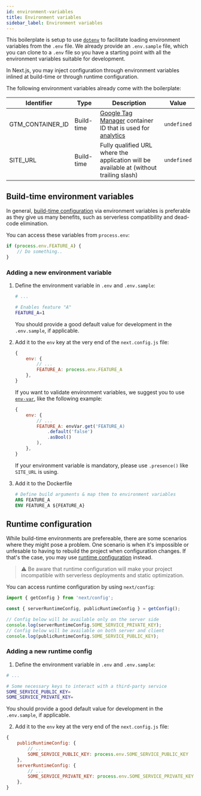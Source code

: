 ```yaml
---
id: environment-variables
title: Environment variables
sidebar_label: Environment variables
---
```


This boilerplate is setup to use [`dotenv`](https://www.npmjs.com/package/dotenv) to facilitate loading environment variables from the `.env` file. We already provide an `.env.sample` file, which you can clone to a `.env` file so you have a starting point with all the environment variables suitable for development.

In Next.js, you may inject configuration through environment variables inlined at build-time or through runtime configuration.

The following environment variables already come with the boilerplate:

| Identifier | Type | Description | Value |
|----------- | ---- | ----------- |-------|
| GTM_CONTAINER_ID | Build-time | [Google Tag Manager](https://tagmanager.google.com/) container ID that is used for [analytics](/docs/what-is-included/analytics) | `undefined` |
| SITE_URL | Build-time | Fully qualified URL where the application will be available at (without trailing slash) | `undefined` |

## Build-time environment variables

In general, [build-time configuration](https://nextjs.org/docs/api-reference/next.config.js/environment-variables) via environment variables is preferable as they give us many benefits, such as serverless compatibility and dead-code elimination.

You can access these variables from `process.env`:

```js
if (process.env.FEATURE_A) {
    // Do something..
}
```

### Adding a new environment variable

1. Define the environment variable in `.env` and `.env.sample`:

    ```bash
    # ...

    # Enables feature "A"
    FEATURE_A=1
    ```

    You should provide a good default value for development in the `.env.sample`, if applicable.

2. Add it to the `env` key at the very end of the `next.config.js` file:

    ```js
    {
        env: {
            // ...
            FEATURE_A: process.env.FEATURE_A
        },
    }
    ```

    If you want to validate environment variables, we suggest you to use [`env-var`](https://github.com/evanshortiss/env-var), like the following example:

    ```js
    {
        env: {
            // ...
            FEATURE_A: envVar.get('FEATURE_A)
                .default('false')
                .asBool()
            ),
        },
    }
    ```

    If your environment variable is mandatory, please use `.presence()` like `SITE_URL` is using.

3. Add it to the Dockerfile

    ```dockerfile
    # Define build arguments & map them to environment variables
    ARG FEATURE_A
    ENV FEATURE_A ${FEATURE_A}
    ```

## Runtime configuration

While build-time environments are prefereable, there are some scenarios where they might pose a problem.
One scenario is when it's impossible or unfesable to having to rebuild the project when configuration changes. If that's the case, you may use [runtime configuration](https://nextjs.org/docs#runtime-configuration) instead.

> ⚠️ Be aware that runtime configuration will make your project incompatible with serverless deployments and static optimization.

You can access runtime configuration by using `next/config`:

```js
import { getConfig } from 'next/config';

const { serverRuntimeConfig, publicRuntimeConfig } = getConfig();

// Config below will be available only on the server side
console.log(serverRuntimeConfig.SOME_SERVICE_PRIVATE_KEY);
// Config below will be available on both server and client
console.log(publicRuntimeConfig.SOME_SERVICE_PUBLIC_KEY);
```

### Adding a new runtime config

1. Define the environment variable in `.env` and `.env.sample`:

```bash
# ...

# Some necessary keys to interact with a third-party service
SOME_SERVICE_PUBLIC_KEY=
SOME_SERVICE_PRIVATE_KEY=
```

You should provide a good default value for development in the `.env.sample`, if applicable.

2. Add it to the `env` key at the very end of the `next.config.js` file:

```js
{
    publicRuntimeConfig: {
        // ...
        SOME_SERVICE_PUBLIC_KEY: process.env.SOME_SERVICE_PUBLIC_KEY
    },
    serverRuntimeConfig: {
        // ...
        SOME_SERVICE_PRIVATE_KEY: process.env.SOME_SERVICE_PRIVATE_KEY
    },
}
```
